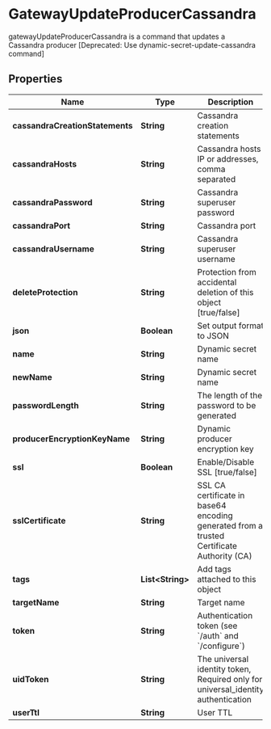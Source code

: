 

# GatewayUpdateProducerCassandra

gatewayUpdateProducerCassandra is a command that updates a Cassandra producer [Deprecated: Use dynamic-secret-update-cassandra command]

## Properties

Name | Type | Description | Notes
------------ | ------------- | ------------- | -------------
**cassandraCreationStatements** | **String** | Cassandra creation statements |  [optional]
**cassandraHosts** | **String** | Cassandra hosts IP or addresses, comma separated |  [optional]
**cassandraPassword** | **String** | Cassandra superuser password |  [optional]
**cassandraPort** | **String** | Cassandra port |  [optional]
**cassandraUsername** | **String** | Cassandra superuser username |  [optional]
**deleteProtection** | **String** | Protection from accidental deletion of this object [true/false] |  [optional]
**json** | **Boolean** | Set output format to JSON |  [optional]
**name** | **String** | Dynamic secret name | 
**newName** | **String** | Dynamic secret name |  [optional]
**passwordLength** | **String** | The length of the password to be generated |  [optional]
**producerEncryptionKeyName** | **String** | Dynamic producer encryption key |  [optional]
**ssl** | **Boolean** | Enable/Disable SSL [true/false] |  [optional]
**sslCertificate** | **String** | SSL CA certificate in base64 encoding generated from a trusted Certificate Authority (CA) |  [optional]
**tags** | **List&lt;String&gt;** | Add tags attached to this object |  [optional]
**targetName** | **String** | Target name |  [optional]
**token** | **String** | Authentication token (see &#x60;/auth&#x60; and &#x60;/configure&#x60;) |  [optional]
**uidToken** | **String** | The universal identity token, Required only for universal_identity authentication |  [optional]
**userTtl** | **String** | User TTL |  [optional]



